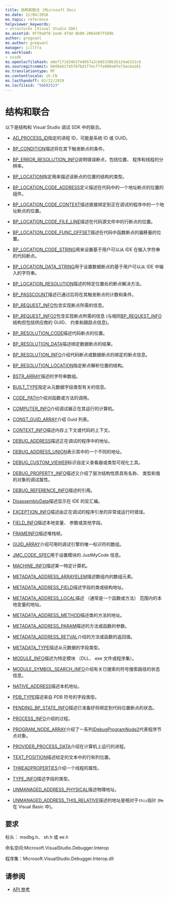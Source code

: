 ```yaml
---
title: 结构和联合 |Microsoft Docs
ms.date: 11/04/2016
ms.topic: reference
helpviewer_keywords:
- structures [Visual Studio SDK]
ms.assetid: 9ff0a8f8-1ee6-4fdd-8b80-206436ff589b
author: gregvanl
ms.author: gregvanl
manager: jillfra
ms.workload:
- vssdk
ms.openlocfilehash: e0ef171d24b3744657a2cb05338b2b124a6331c9
ms.sourcegitcommit: b0d8e61745f67bd1f7ecf7fe080a0fe73ac6a181
ms.translationtype: MT
ms.contentlocale: zh-CN
ms.lasthandoff: 02/22/2019
ms.locfileid: "56692523"
---
```

# <a name="structures-and-unions"></a>结构和联合
以下是结构和 Visual Studio 调试 SDK 中的联合。

- [AD_PROCESS_ID](../../../extensibility/debugger/reference/ad-process-id.md)指定的进程 ID，可能是系统 ID 或 GUID。

- [BP_CONDITION](../../../extensibility/debugger/reference/bp-condition.md)描述将在其下触发断点的条件。

- [BP_ERROR_RESOLUTION_INFO](../../../extensibility/debugger/reference/bp-error-resolution-info.md)说明错误断点，包括位置、 程序和线程的分辨率。

- [BP_LOCATION](../../../extensibility/debugger/reference/bp-location.md)指定用来描述该断点的位置的结构的类型。

- [BP_LOCATION_CODE_ADDRESS](../../../extensibility/debugger/reference/bp-location-code-address.md)定义描述在代码中的一个地址断点的位置的组件。

- [BP_LOCATION_CODE_CONTEXT](../../../extensibility/debugger/reference/bp-location-code-context.md)描述直接绑定到正在调试的程序中的一个地址断点的位置。

- [BP_LOCATION_CODE_FILE_LINE](../../../extensibility/debugger/reference/bp-location-code-file-line.md)描述在代码源文件中的行断点的位置。

- [BP_LOCATION_CODE_FUNC_OFFSET](../../../extensibility/debugger/reference/bp-location-code-func-offset.md)描述在代码中函数断点的偏移量的位置。

- [BP_LOCATION_CODE_STRING](../../../extensibility/debugger/reference/bp-location-code-string.md)用来设置基于用户可以从 IDE 在输入字符串的代码断点。

- [BP_LOCATION_DATA_STRING](../../../extensibility/debugger/reference/bp-location-data-string.md)用于设置数据断点的基于用户可以从 IDE 中输入的字符串。

- [BP_LOCATION_RESOLUTION](../../../extensibility/debugger/reference/bp-location-resolution.md)描述的特定位置处的断点解决方法。

- [BP_PASSCOUNT](../../../extensibility/debugger/reference/bp-passcount.md)描述已通过后将在其触发断点的计数和条件。

- [BP_REQUEST_INFO](../../../extensibility/debugger/reference/bp-request-info.md)包含实现断点所需的信息。

- [BP_REQUEST_INFO2](../../../extensibility/debugger/reference/bp-request-info2.md)包含实现断点所需的信息 (与相同[BP_REQUEST_INFO](../../../extensibility/debugger/reference/bp-request-info.md)结构但包括供应商的 GUID、 约束和跟踪点信息)。

- [BP_RESOLUTION_CODE](../../../extensibility/debugger/reference/bp-resolution-code.md)描述代码断点的位置。

- [BP_RESOLUTION_DATA](../../../extensibility/debugger/reference/bp-resolution-data.md)描述绑定数据断点的结果。

- [BP_RESOLUTION_INFO](../../../extensibility/debugger/reference/bp-resolution-info.md)介绍代码断点或数据断点的绑定的断点信息。

- [BP_RESOLUTION_LOCATION](../../../extensibility/debugger/reference/bp-resolution-location.md)指定断点解析位置的结构。

- [BSTR_ARRAY](../../../extensibility/debugger/reference/bstr-array.md)描述的字符串数组。

- [BUILT_TYPE](../../../extensibility/debugger/reference/built-type.md)指定从元数据字段类型有关的信息。

- [CODE_PATH](../../../extensibility/debugger/reference/code-path.md)介绍对函数或方法的调用。

- [COMPUTER_INFO](../../../extensibility/debugger/reference/computer-info.md)介绍调试器正在其运行的计算机。

- [CONST_GUID_ARRAY](../../../extensibility/debugger/reference/const-guid-array.md)介绍 Guid 列表。

- [CONTEXT_INFO](../../../extensibility/debugger/reference/context-info.md)描述内存上下文或代码的上下文。

- [DEBUG_ADDRESS](../../../extensibility/debugger/reference/debug-address.md)描述正在调试的程序中的地址。

- [DEBUG_ADDRESS_UNION](../../../extensibility/debugger/reference/debug-address-union.md)表示其中的一个不同的地址。

- [DEBUG_CUSTOM_VIEWER](../../../extensibility/debugger/reference/debug-custom-viewer.md)标识自定义查看器或类型可视化工具。

- [DEBUG_PROPERTY_INFO](../../../extensibility/debugger/reference/debug-property-info.md)描述又介绍了层次结构性质具有名称、 类型和值的对象的调试属性。

- [DEBUG_REFERENCE_INFO](../../../extensibility/debugger/reference/debug-reference-info.md)描述的引用。

- [DisassemblyData](../../../extensibility/debugger/reference/disassemblydata.md)描述显示在 IDE 的反汇编。

- [EXCEPTION_INFO](../../../extensibility/debugger/reference/exception-info.md)描述由正在调试的程序引发的异常或运行时错误。

- [FIELD_INFO](../../../extensibility/debugger/reference/field-info.md)描述本地变量、 参数或其他字段。

- [FRAMEINFO](../../../extensibility/debugger/reference/frameinfo.md)描述堆栈帧。

- [GUID_ARRAY](../../../extensibility/debugger/reference/guid-array.md)介绍可用的调试引擎的唯一标识符的数组。

- [JMC_CODE_SPEC](../../../extensibility/debugger/reference/jmc-code-spec.md)用于设置模块的 JustMyCode 信息。

- [MACHINE_INFO](../../../extensibility/debugger/reference/machine-info.md)描述某一特定计算机。

- [METADATA_ADDRESS_ARRAYELEM](../../../extensibility/debugger/reference/metadata-address-arrayelem.md)描述数组内的数组元素。

- [METADATA_ADDRESS_FIELD](../../../extensibility/debugger/reference/metadata-address-field.md)描述字段的类或结构地址。

- [METADATA_ADDRESS_LOCAL](../../../extensibility/debugger/reference/metadata-address-local.md)描述 （通常是一个函数或方法） 范围内的本地变量的地址。

- [METADATA_ADDRESS_METHOD](../../../extensibility/debugger/reference/metadata-address-method.md)描述类的方法的地址。

- [METADATA_ADDRESS_PARAM](../../../extensibility/debugger/reference/metadata-address-param.md)描述的方法或函数的参数。

- [METADATA_ADDRESS_RETVAL](../../../extensibility/debugger/reference/metadata-address-retval.md)介绍的方法或函数的返回值。

- [METADATA_TYPE](../../../extensibility/debugger/reference/metadata-type.md)描述从元数据的字段类型。

- [MODULE_INFO](../../../extensibility/debugger/reference/module-info.md)描述为特定模块 （DLL、 exe 文件或程序集）。

- [MODULE_SYMBOL_SEARCH_INFO](../../../extensibility/debugger/reference/module-symbol-search-info.md)介绍有关已搜索的符号搜索路径的状态信息。

- [NATIVE_ADDRESS](../../../extensibility/debugger/reference/native-address.md)描述本机地址。

- [PDB_TYPE](../../../extensibility/debugger/reference/pdb-type.md)描述来自 PDB 符号的字段类型。

- [PENDING_BP_STATE_INFO](../../../extensibility/debugger/reference/pending-bp-state-info.md)描述已准备好将绑定到代码位置断点的状态。

- [PROCESS_INFO](../../../extensibility/debugger/reference/process-info.md)介绍的过程。

- [PROGRAM_NODE_ARRAY](../../../extensibility/debugger/reference/program-node-array.md)介绍了一系列[IDebugProgramNode2](../../../extensibility/debugger/reference/idebugprogramnode2.md)代表程序节点对象。

- [PROVIDER_PROCESS_DATA](../../../extensibility/debugger/reference/provider-process-data.md)介绍在计算机上运行的进程。

- [TEXT_POSITION](../../../extensibility/debugger/reference/text-position.md)描述给定的文本中的行和列位置。

- [THREADPROPERTIES](../../../extensibility/debugger/reference/threadproperties.md)介绍一个线程的属性。

- [TYPE_INFO](../../../extensibility/debugger/reference/type-info.md)描述字段的类型。

- [UNMANAGED_ADDRESS_PHYSICAL](../../../extensibility/debugger/reference/unmanaged-address-physical.md)描述物理地址。

- [UNMANAGED_ADDRESS_THIS_RELATIVE](../../../extensibility/debugger/reference/unmanaged-address-this-relative.md)描述的地址是相对于`this`指针 (`Me`在 Visual Basic 中)。

## <a name="requirements"></a>要求
 标头： msdbg.h、 sh.h 或 ee.h

 命名空间:Microsoft.VisualStudio.Debugger.Interop

 程序集：Microsoft.VisualStudio.Debugger.Interop.dll

## <a name="see-also"></a>请参阅
- [API 参考](../../../extensibility/debugger/reference/api-reference-visual-studio-debugging.md)